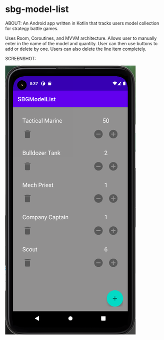 # sbg-model-list

ABOUT:
An Android app written in Kotlin that tracks users model collection for strategy battle games.

Uses Room, Coroutines, and MVVM architecture. Allows user to manually enter in the name of the model and quantity. User can then use buttons to add or delete by one. Users can also delete the line item completely.

SCREENSHOT:

![One](https://raw.githubusercontent.com/amvitkus/sbg-model-list/master/sbgml1.png)

